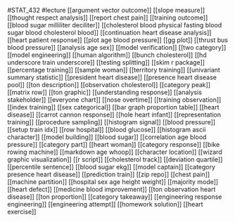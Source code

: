 #STAT_432
#lecture
[[argument vector outcome]]
[[slope measure]]
[[thought respect analysis]]
[[report chest pain]]
[[training outcome]]
[[blood sugar milliliter deciliter]]
[[cholesterol blood physical fasting blood sugar blood cholesterol blood]]
[[continuation heart disease analysis]]
[[heart patient response]]
[[plot age blood pressure]]
[[gg plot]]
[[thrust bus blood pressure]]
[[analysis age sex]]
[[model verification]]
[[two category]]
[[model engineering]]
[[human algorithm]]
[[bunch cholesterol]]
[[hd underscore train underscore]]
[[testing splitting]]
[[skim r package]]
[[percentage training]]
[[sample woman]]
[[territory training]]
[[univariant summary statistic]]
[[president heart disease]]
[[presence heart disease pool]]
[[ton description]]
[[observation cholesterol]]
[[category peak]]
[[matrix row]]
[[ton graphic]]
[[understanding response]]
[[analysis stakeholder]]
[[everyone chart]]
[[nose overtime]]
[[training observation]]
[[index training]]
[[sex categorical]]
[[bar graph proportion table]]
[[heart disease]]
[[carrot cannon response]]
[[hole heart infant]]
[[representation training]]
[[procedure sampling]]
[[histogram signal]]
[[blood pressure]]
[[setup train idx]]
[[row hospital]]
[[blood glucose]]
[[histogram ascii character]]
[[model building]]
[[blood sugar]]
[[correlation age blood pressure]]
[[category part]]
[[heart woman]]
[[category response]]
[[bike rowing machine]]
[[markdown age whoop]]
[[character location]]
[[wizard graphic visualization]]
[[r script]]
[[cholesterol track]]
[[deviation quartile]]
[[percentile sentence]]
[[blood sugar ekg]]
[[model captain]]
[[category presence heart disease]]
[[prediction train]]
[[zip repo]]
[[chest pain]]
[[machine partition]]
[[hospital sex age height weight]]
[[majority mode]]
[[heart defect]]
[[medicine blood improvement]]
[[ton observation heart disease]]
[[ton proportion]]
[[category takeaway]]
[[engineering response engineering]]
[[engineering attempt]]
[[homework solution]]
[[heart exercise]]
